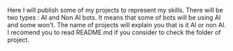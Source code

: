 Here I will publish some of my projects to represent my skills. There will be two types : AI and Non AI bots. It means that some of bots will be using AI and some won't. The name of projects will explain you that is it AI or non AI. I recomend you to read README.md if you consider to check the folder of project.